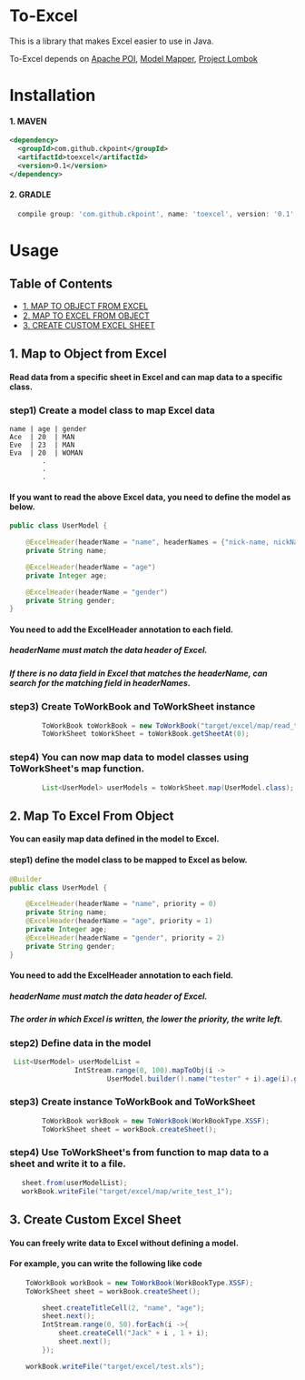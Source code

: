 
# To-Excel

This is a library that makes Excel easier to use in Java.

To-Excel depends on  [Apache POI](https://poi.apache.org), [Model Mapper](https://github.com/modelmapper/modelmapper), [Project Lombok](http://projectlombok.org/)


# Installation

#### 1. MAVEN
```xml
<dependency>
  <groupId>com.github.ckpoint</groupId>
  <artifactId>toexcel</artifactId>
  <version>0.1</version>
</dependency>

```
#### 2. GRADLE
```gradle
  compile group: 'com.github.ckpoint', name: 'toexcel', version: '0.1'
```


# Usage

## Table of Contents
- [ 1. MAP TO OBJECT FROM EXCEL ](#map-to-object-from-excel)
- [ 2. MAP TO EXCEL FROM OBJECT ](#map-to-excel-from-object)
- [ 3. CREATE CUSTOM EXCEL SHEET](#create-excel-sheet)

## 1. Map to Object from Excel
#### Read data from a specific sheet in Excel and can map data to a specific class.

### step1) Create a model class to map Excel data

```
name | age | gender
Ace  | 20  | MAN
Eve  | 23  | MAN
Eva  | 20  | WOMAN
        .
        .
        .
```

#### If you want to read the above Excel data, you need to define the model as below.


```java
public class UserModel {

    @ExcelHeader(headerName = "name", headerNames = {"nick-name, nickName, email"})
    private String name;

    @ExcelHeader(headerName = "age")
    private Integer age;

    @ExcelHeader(headerName = "gender")
    private String gender;
}
```
#### You need to add the ExcelHeader annotation to each field.
##### headerName must match the data header of Excel.
##### If there is no data field in Excel that matches the headerName, can search for the matching field in headerNames.

### step3) Create ToWorkBook and ToWorkSheet instance

```java
        ToWorkBook toWorkBook = new ToWorkBook("target/excel/map/read_test_1.xlsx");
        ToWorkSheet toWorkSheet = toWorkBook.getSheetAt(0);
```

### step4) You can now map data to model classes using ToWorkSheet's map function.

```java
        List<UserModel> userModels = toWorkSheet.map(UserModel.class);
```

## 2. Map To Excel From Object
#### You can easily map data defined in the model to Excel.

#### step1) define the model class to be mapped to Excel as below.

```java
@Builder
public class UserModel {

    @ExcelHeader(headerName = "name", priority = 0)
    private String name;
    @ExcelHeader(headerName = "age", priority = 1)
    private Integer age;
    @ExcelHeader(headerName = "gender", priority = 2)
    private String gender;
}
```

#### You need to add the ExcelHeader annotation to each field.
##### headerName must match the data header of Excel.
##### The order in which Excel is written, the lower the priority, the write left.

### step2) Define data in the model
```java
 List<UserModel> userModelList =
                IntStream.range(0, 100).mapToObj(i ->
                        UserModel.builder().name("tester" + i).age(i).gender("man").build()).collect(Collectors.toList());

```

### step3) Create instance ToWorkBook and ToWorkSheet
```java
        ToWorkBook workBook = new ToWorkBook(WorkBookType.XSSF);
        ToWorkSheet sheet = workBook.createSheet();
```

### step4) Use ToWorkSheet's from function to map data to a sheet and write it to a file.

```java
   sheet.from(userModelList);
   workBook.writeFile("target/excel/map/write_test_1");
```

## 3. Create Custom Excel Sheet
#### You can freely write data to Excel without defining a model.

#### For example, you can write the following like code
```java
    ToWorkBook workBook = new ToWorkBook(WorkBookType.XSSF);
    ToWorkSheet sheet = workBook.createSheet();

        sheet.createTitleCell(2, "name", "age");
        sheet.next();
        IntStream.range(0, 50).forEach(i ->{
            sheet.createCell("Jack" + i , 1 + i);
            sheet.next();
        });

    workBook.writeFile("target/excel/test.xls");
```